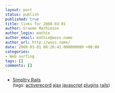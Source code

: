 ```yaml
---
layout: post
status: publish
published: true
title: links for 2008-03-01
author: Graeme Mathieson
author_login: mathie
author_email: mathie@woss.name
author_url: http://woss.name/
date: 2008-03-01 00:26:41.000000000 +00:00
categories:
- Web surfing
tags: []
comments: []
---
```

<ul class="delicious">
	<li>
		<div class="delicious-link"><a href="http://rails.simpltry.com/active_jax.html">Simpltry Rails</a></div>
		<div class="delicious-tags">(tags: <a href="http://del.icio.us/mathie/activerecord">activerecord</a> <a href="http://del.icio.us/mathie/ajax">ajax</a> <a href="http://del.icio.us/mathie/javascript">javascript</a> <a href="http://del.icio.us/mathie/plugins">plugins</a> <a href="http://del.icio.us/mathie/rails">rails</a>)</div>
	</li>
</ul>
